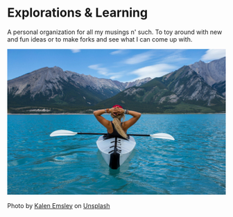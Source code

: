 # Explorations & Learning

A personal organization for all my musings n' such. To toy around with new and fun ideas or to make forks and see what I can come up with.

![](./kalen-emsley-kGSapVfg8Kw-unsplash.jpg)


Photo by <a href="https://unsplash.com/@kalenemsley?utm_content=creditCopyText&utm_medium=referral&utm_source=unsplash">Kalen Emsley</a> on <a href="https://unsplash.com/photos/woman-riding-kayak-at-the-middle-of-the-sea-kGSapVfg8Kw?utm_content=creditCopyText&utm_medium=referral&utm_source=unsplash">Unsplash</a>
  